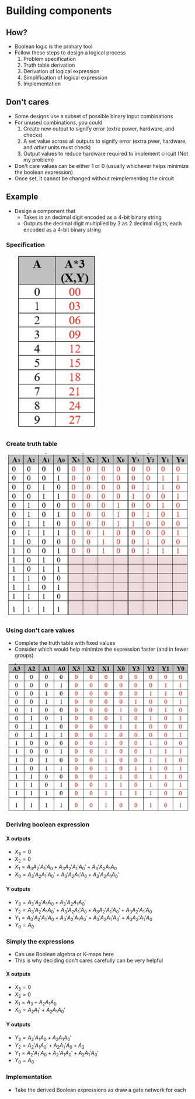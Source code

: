 # Building components

## How?

- Boolean logic is the primary tool
- Follow these steps to design a logical process
    1) Problem specification
    2) Truth table derivation
    3) Derivation of logical expression
    4) Simplification of logical expression
    5) Implementation

## Don't cares

- Some designs use a subset of possible binary input combinations
- For unused combinations, you could
    1) Create new output to signify error (extra power, hardware, and checks)
    2) A set value across all outputs to signify error (extra pwer, hardware, and *other* units must check)
    3) Output values to reduce hardware required to implement circuit (Not my problem)
- Don't care values can be either 1 or 0 (usually whichever helps minimize the boolean expression)
- Once set, it cannot be changed without reimplementing the circuit

## Example

- Design a component that
    - Takes in an decimal digit encoded as a 4-bit binary string
    - Outputs the decimal digit multiplied by 3 as 2 decimal digits, each encoded as a 4-bit binary string

### Specification

![Component Specification](./figures/spec.png)

### Create truth table

![Component Truth Table](./figures/component-truth-table.png)

### Using don't care values

- Complete the truth table with fixed values
- Consider which would help minimize the expression faster (and in fewer groups)

![Completed Truth Table](./figures/completed-truth-table.png)

### Deriving boolean expression

#### X outputs

- $X_{3} = 0$
- $X_{2} = 0$
- $X_{1} = A_{3}A_{2}'A_{1}'A_{0} + A_{3}A_{2}'A_{1}'A_{0}' + A_{3}'A_{2}A_{1}A_{0}$
- $X_{0} = A_{3}'A_{2}A_{1}'A_{0}'+ A_{3}'A_{2}A_{1}'A_{0} + A_{3}'A_{2}A_{1}A_{0}'$

#### Y outputs

- $Y_{3} = A_{3}'A_{2}'A_{1}A_{0} + A_{3}'A_{2}A_{1}A_{0}'$
- $Y_{2} = A_{3}'A_{2}'A_{1}A_{0}' + A_{3}'A_{2}A_{1}'A_{0} + A_{3}A_{2}'A_{1}'A_{0}' + A_{3}A_{2}'A_{1}'A_{0}$
- $Y_{1} = A_{3}'A_{2}'A_{1}'A_{0} + A_{3}'A_{2}'A_{1}A_{0}' + A_{3}'A_{2}A_{1}'A_{0}' + A_{3}A_{2}'A_{1}'A_{0}$
- $Y_{0} = A_{0}$

### Simply the expressions

- Can use Boolean algebra or K-maps here
- This is why deciding don't cares carefully can be very helpful

#### X outputs

- $X_{3} = 0$
- $X_{2} = 0$
- $X_{1} = A_{3} + A_{2}A_{1}A_{0}$
- $X_{0} = A_{2}A_{1}' + A_{2}A_{1}A_{0}'$

#### Y outputs

- $Y_{3} = A_{2}'A_{1}A_{0} + A_{2}A_{1}A_{0}'$
- $Y_{2} = A_{2}'A_{1}A_{0}' + A_{2}A_{1}'A_{0} + A_{3}$
- $Y_{1} = A_{2}'A_{1}'A_{0} + A_{2}'A_{1}A_{0}' + A_{2}A_{1}'A_{0}'$
- $Y_{0} = A_{0}$

### Implementation

- Take the derived Boolean expressions as draw a gate network for each